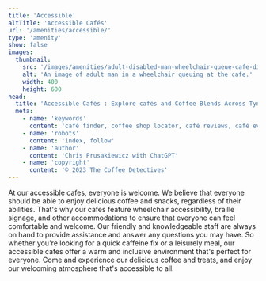 ```yaml
---
title: 'Accessible'
altTitle: 'Accessible Cafés'
url: '/amenities/accessible/'
type: 'amenity'
show: false
images:
  thumbnail:
    src: '/images/amenities/adult-disabled-man-wheelchair-queue-cafe-disability-cafeteria-interior-background-handicapped-older-male-person-231228303.jpeg'
    alt: 'An image of adult man in a wheelchair queuing at the cafe.'
    width: 400
    height: 600
head:
  title: 'Accessible Cafés : Explore cafés and Coffee Blends Across Tyne & Wear'
  meta:
    - name: 'keywords'
      content: 'café finder, coffee shop locator, café reviews, café events, café news, speciality coffee, café blog, coffee culture'
    - name: 'robots'
      content: 'index, follow'
    - name: 'author'
      content: 'Chris Prusakiewicz with ChatGPT'
    - name: 'copyright'
      content: '© 2023 The Coffee Detectives'
---
```


<p>At our accessible cafes, everyone is welcome. We believe that everyone should be able to enjoy delicious coffee and snacks, regardless of their abilities. That's why our cafes feature wheelchair accessibility, braille signage, and other accommodations to ensure that everyone can feel comfortable and welcome. Our friendly and knowledgeable staff are always on hand to provide assistance and answer any questions you may have. So whether you're looking for a quick caffeine fix or a leisurely meal, our accessible cafes offer a warm and inclusive environment that's perfect for everyone. Come and experience our delicious coffee and treats, and enjoy our welcoming atmosphere that's accessible to all.</p>
